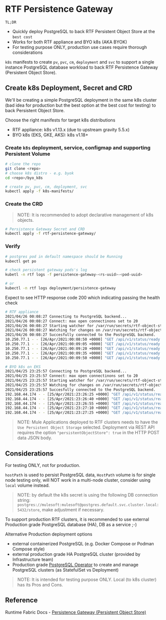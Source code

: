 # RTF Persistence Gateway

`TL;DR`
- Quickly deploy PostgreSQL to back RTF Persistent Object Store at the `best cost`
- Works for both RTF appliance and BYO k8s (AKA BYOK)
- For testing purpose ONLY, production use cases require thorough considerations

`k8s` manifests to create `pv`, `pvc`, `cm`, `deployment` and `svc` to support a single instance PostgreSQL database workload to back RTF Persistence Gateway (Persistent Object Store).

## Create k8s Deployment, Secret and CRD

We'll be creating a simple PostgreSQL deployment in the same k8s cluster (bad idea for production but the best option at the best cost for testing) to back Persistent Object Store.

Choose the right manifests for target k8s distributions
- RTF appliance: k8s v1.13.x (due to upstream gravity 5.5.x)
- BYO k8s (EKS, GKE, AKS): k8s v1.18+

### Create `k8s` deployment, service, configmap and supporting Persistent Volume

```bash
# clone the repo
git clone <repo>
# choose k8s distro - e.g. byok
cd <repo>/byo_k8s

# create pv, pvc, cm, deployment, svc
kubectl apply -f k8s-manifests/
```

### Create the CRD

> NOTE: It is recommended to adopt declarative management of k8s objects.

```bash
# Persistence Gateway Secret and CRD
kubectl apply -f rtf-persistence-gateway/
```

### Verify

```bash
# postgres pod in default namespace should be Running
kubectl get po

# check persistent gateway pods's log
kubetl -n rtf logs -f persistence-gateway-<rs-uuid>-<pod-uuid>

# or  
kubectl -n rtf logs deployment/persistence-gateway
```

Expect to see HTTP response code 200 which indicating passing the health check

```bash
# RTF appliance
2021/04/26 00:08:27 Connecting to PostgreSQL backend...
2021/04/26 00:08:27 Connect: max open connectinons set to 20
2021/04/26 00:08:27 Starting watcher for /var/run/secrets/rtf-object-store/persistence-gateway-creds
2021/04/26 00:08:27 Watching for changes on /var/run/secrets/rtf-object-store/persistence-gateway-creds
2021/04/26 00:08:27 Succesfully connected to the PostgreSQL backend.
10.250.77.1 - - [26/Apr/2021:00:08:50 +0000] "GET /api/v1/status/ready HTTP/1.1" 200 0 "" "kube-probe/1.13+"
10.250.77.1 - - [26/Apr/2021:00:09:05 +0000] "GET /api/v1/status/ready HTTP/1.1" 200 0 "" "kube-probe/1.13+"
10.250.77.1 - - [26/Apr/2021:00:09:20 +0000] "GET /api/v1/status/ready HTTP/1.1" 200 0 "" "kube-probe/1.13+"
10.250.77.1 - - [26/Apr/2021:00:09:35 +0000] "GET /api/v1/status/ready HTTP/1.1" 200 0 "" "kube-probe/1.13+"
10.250.77.1 - - [26/Apr/2021:00:09:50 +0000] "GET /api/v1/status/ready HTTP/1.1" 200 0 "" "kube-probe/1.13+"

# BYO k8s on EKS
2021/04/25 23:25:57 Connecting to PostgreSQL backend...
2021/04/25 23:25:57 Connect: max open connectinons set to 20
2021/04/25 23:25:57 Starting watcher for /var/run/secrets/rtf-object-store/persistence-gateway-creds
2021/04/25 23:25:57 Watching for changes on /var/run/secrets/rtf-object-store/persistence-gateway-creds
2021/04/25 23:25:57 Succesfully connected to the PostgreSQL backend.
192.168.44.174 - - [25/Apr/2021:23:26:25 +0000] "GET /api/v1/status/ready HTTP/1.1" 200 0 "" "kube-probe/1.19+"
192.168.44.174 - - [25/Apr/2021:23:26:40 +0000] "GET /api/v1/status/ready HTTP/1.1" 200 0 "" "kube-probe/1.19+"
192.168.44.174 - - [25/Apr/2021:23:26:55 +0000] "GET /api/v1/status/ready HTTP/1.1" 200 0 "" "kube-probe/1.19+"
192.168.44.174 - - [25/Apr/2021:23:27:10 +0000] "GET /api/v1/status/ready HTTP/1.1" 200 0 "" "kube-probe/1.19+"
192.168.44.174 - - [25/Apr/2021:23:27:25 +0000] "GET /api/v1/status/ready HTTP/1.1" 200 0 "" "kube-probe/1.19+"

```

> NOTE: Mule Applications deployed to RTF clusters needs to have the `Use Persistent Object Storage` selected. Deployment via REST API requires the option `"persistentObjectStore": true` in the HTTP POST data JSON body.

## Considerations

For testing ONLY, not for production.

`hostPath` is used to persist PostgreSQL data, `HostPath` volume is for single node testing only, will NOT work in a multi-node cluster, consider using `local` volume instead.

> NOTE: by default the k8s secret is using the following DB connection string: `postgres://mulesoft:mulesoft@postgres.default.svc.cluster.local:5432/store`, make adjustment if necessary.

To support production RTF clusters, it is recommended to use external Production grade PostgreSQL database (HA), DB as a service ;-)

Alternative Production deployment options
- external containerized PostgreSQL (e.g. Docker Compose or Podman Compose style)
- external production grade HA PostgreSQL cluster (provided by Infrastructure team)
- Production grade [PostgreSQL Operator](https://github.com/zalando/postgres-operator) to create and manage PostgreSQL clusters (as StatefulSet vs Deployment)

> NOTE: It is intended for testing purpose ONLY. Local (to k8s cluster) has its Pros and Cons.

## Reference

Runtime Fabric Docs - [Persistence Gateway (Persistent Object Store)](https://docs.mulesoft.com/runtime-fabric/latest/persistence-gateway)
